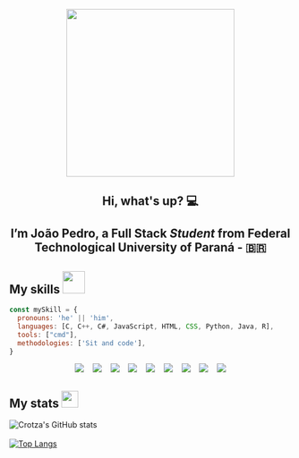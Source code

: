 <p align="center">
  <img src="https://www.pinclipart.com/picdir/big/163-1639462_work-pc-sticker-pc-gif-transparent-clipart.png" width="300" align="center">
</p>

<h2 align="center">
  Hi, what's up? 💻
  <br><br>
  I’m João Pedro, a Full Stack <i>Student</i> from Federal Technological University of Paraná - 🇧🇷
</h2>

## My skills <img src="https://media1.giphy.com/media/3o7WIx7urV838kHFzW/giphy.gif?cid=ecf05e474573e1jo5fxw8i4t0jhi3h5spdqcakqfshgjbmn2&rid=giphy.gif&ct=s" width="40">
```js
const mySkill = {
  pronouns: 'he' || 'him',
  languages: [C, C++, C#, JavaScript, HTML, CSS, Python, Java, R],
  tools: ["cmd"],
  methodologies: ['Sit and code'],
}
```

<p align="center">
    <img src="https://img.shields.io/badge/C-00599C?style=for-the-badge&logo=c&logoColor=white"></img>
&nbsp&nbsp
    <img src="https://img.shields.io/badge/C%2B%2B-00599C?style=for-the-badge&logo=c%2B%2B&logoColor=white"></img>
&nbsp&nbsp
    <img src="https://img.shields.io/badge/C%23-239120?style=for-the-badge&logo=c-sharp&logoColor=white"></img>
&nbsp&nbsp
    <img src="https://img.shields.io/badge/JavaScript-F7DF1E?style=for-the-badge&logo=javascript&logoColor=black"></img>
&nbsp&nbsp
    <img src="https://img.shields.io/badge/HTML5-E34F26?style=for-the-badge&logo=html5&logoColor=white"></img>
&nbsp&nbsp
    <img src="https://img.shields.io/badge/CSS-239120?&style=for-the-badge&logo=css3&logoColor=white"></img>
&nbsp&nbsp
    <img src="https://img.shields.io/badge/Python-3776AB?style=for-the-badge&logo=python&logoColor=white"></img>
&nbsp&nbsp
    <img src="https://img.shields.io/badge/Java-ED8B00?style=for-the-badge&logo=java&logoColor=white"></img>
&nbsp&nbsp
    <img src="https://img.shields.io/badge/R-276DC3?style=for-the-badge&logo=r&logoColor=white"></img>
    <!-- https://github.com/iuricode/readme-template/blob/main/badges/badges.md -->
</p>

## My stats <img src="https://media1.giphy.com/media/QtOt8WyYCGQBiJJ4ZJ/giphy.gif?cid=ecf05e478akguwkdt48em6rw22ld04x2j97et8a3ltlxwqnk&rid=giphy.gif&ct=s" width="30">

![Crotza's GitHub stats](https://github-readme-stats.vercel.app/api?username=Crotza&show_icons=true&theme=aura&border_radius=30)
<br><br>
[![Top Langs](https://github-readme-stats.vercel.app/api/top-langs/?username=Crotza&layout=compact&theme=aura&border_radius=30)](https://github.com/Crotza/github-readme-stats)

